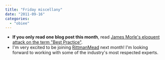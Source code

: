 ```yaml
---
title: "Friday miscellany"
date: "2011-09-16"
categories: 
  - "obiee"
---
```


- **If you only read one blog post this month**, read [James Morle's eloquent attack on the term "Best Practice"](http://jamesmorle.wordpress.com/2011/09/16/right-practice/).
- I'm very excited to be joining [RittmanMead](http://www.rittmanmead.com) next month! I'm looking forward to working with some of the industry's most respected experts.
